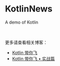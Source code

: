 # KotlinNews
A demo of Kotlin

<br><br>
更多请查看相关博客：<br>
* [Kotlin 带你飞](http://frendy.vip/android/2017/06/01/hello-kotlin.html)
* [Kotlin 带你飞 • 实战篇](http://frendy.vip/android/2017/06/03/hello-kotlin-2.html)
